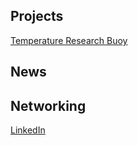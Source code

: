## Projects

[Temperature Research Buoy](/buoy/buoy.md)

## News


## Networking

[LinkedIn](https://www.linkedin.com/in/williamalexanderpatterson/)  
